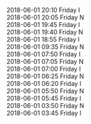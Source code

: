 2018-06-01 20:10 Friday  I  
2018-06-01 20:05 Friday  N  
2018-06-01 19:45 Friday  I  
2018-06-01 19:40 Friday  N  
2018-06-01 18:55 Friday  I  
2018-06-01 09:35 Friday  N  
2018-06-01 07:50 Friday  I  
2018-06-01 07:05 Friday  N  
2018-06-01 07:00 Friday  I  
2018-06-01 06:25 Friday  N  
2018-06-01 06:20 Friday  I  
2018-06-01 05:50 Friday  N  
2018-06-01 05:45 Friday  I  
2018-06-01 03:50 Friday  N  
2018-06-01 03:45 Friday  I  
